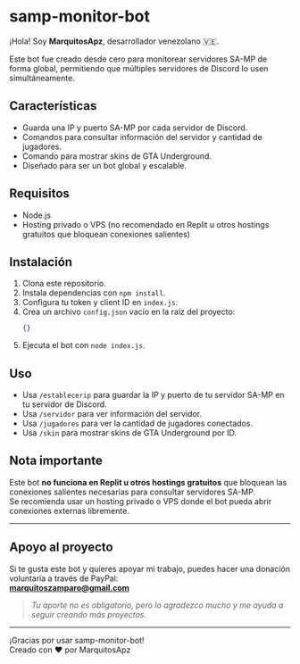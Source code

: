 # samp-monitor-bot

¡Hola! Soy **MarquitosApz**, desarrollador venezolano 🇻🇪.

Este bot fue creado desde cero para monitorear servidores SA-MP de forma global, permitiendo que múltiples servidores de Discord lo usen simultáneamente.

## Características

- Guarda una IP y puerto SA-MP por cada servidor de Discord.
- Comandos para consultar información del servidor y cantidad de jugadores.
- Comando para mostrar skins de GTA Underground.
- Diseñado para ser un bot global y escalable.

## Requisitos

- Node.js
- Hosting privado o VPS (no recomendado en Replit u otros hostings gratuitos que bloquean conexiones salientes)

## Instalación

1. Clona este repositorio.
2. Instala dependencias con `npm install`.
3. Configura tu token y client ID en `index.js`.
4. Crea un archivo `config.json` vacío en la raíz del proyecto:
   ```json
   {}
   ```
5. Ejecuta el bot con `node index.js`.

## Uso

- Usa `/establecerip` para guardar la IP y puerto de tu servidor SA-MP en tu servidor de Discord.
- Usa `/servidor` para ver información del servidor.
- Usa `/jugadores` para ver la cantidad de jugadores conectados.
- Usa `/skin` para mostrar skins de GTA Underground por ID.

## Nota importante

Este bot **no funciona en Replit u otros hostings gratuitos** que bloquean las conexiones salientes necesarias para consultar servidores SA-MP.  
Se recomienda usar un hosting privado o VPS donde el bot pueda abrir conexiones externas libremente.

---

## Apoyo al proyecto

Si te gusta este bot y quieres apoyar mi trabajo, puedes hacer una donación voluntaria a través de PayPal:  
**marquitoszamparo@gmail.com**

> _Tu aporte no es obligatorio, pero lo agradezco mucho y me ayuda a seguir creando más proyectos._

---

¡Gracias por usar samp-monitor-bot!  
Creado con ❤️ por MarquitosApz

